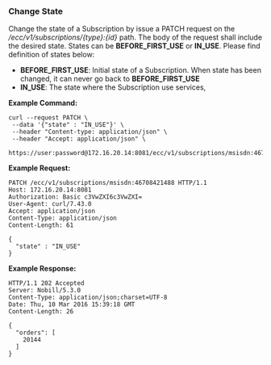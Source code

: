 ### Change State

Change the state of a Subscription by issue a PATCH request on the _/ecc/v1/subscriptions/{type}:{id}_ path. The body of the request shall include the desired state. States can be **BEFORE_FIRST_USE** or **IN_USE**. Please find definition of states below:

- **BEFORE_FIRST_USE**: Initial state of a Subscription. When state has been changed, it can never go back to **BEFORE_FIRST_USE**
- **IN_USE**: The state where the Subscription use services,


__Example Command:__
```
curl --request PATCH \
 --data '{"state" : "IN_USE"}' \
 --header "Content-type: application/json" \
 --header "Accept: application/json" \
 https://user:password@172.16.20.14:8081/ecc/v1/subscriptions/msisdn:46708421488
```

__Example Request:__
```
PATCH /ecc/v1/subscriptions/msisdn:46708421488 HTTP/1.1
Host: 172.16.20.14:8081
Authorization: Basic c3VwZXI6c3VwZXI=
User-Agent: curl/7.43.0
Accept: application/json
Content-Type: application/json
Content-Length: 61

{
  "state" : "IN_USE"
}
```

__Example Response:__
```
HTTP/1.1 202 Accepted
Server: Nobill/5.3.0
Content-Type: application/json;charset=UTF-8
Date: Thu, 10 Mar 2016 15:39:18 GMT
Content-Length: 26

{
  "orders": [
    20144
  ]
}
```
